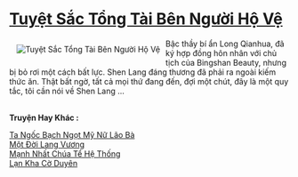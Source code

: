 <a href="https://truyentiki.com/tuyet-sac-tong-tai-ben-nguoi-ho-ve.33806/" title="Tuyệt Sắc Tổng Tài Bên Người Hộ Vệ"><h1>Tuyệt Sắc Tổng Tài Bên Người Hộ Vệ</h1></a><div style="display:table"><img align="right" style="float: left; padding: 10px;" src="https://truyentiki.com/a/img/str/src/33806.jpg" alt="Tuyệt Sắc Tổng Tài Bên Người Hộ Vệ">Bậc thầy bí ẩn Long Qianhua, đã ký hợp đồng hôn nhân với chủ tịch của Bingshan Beauty, nhưng bị bỏ rơi một cách bất lực. Shen Lang đáng thương đã phải ra ngoài kiếm thức ăn. Thật bất ngờ, tất cả mọi thứ đang đến, đợi một chút, đây là một quy tắc, tôi cần nói về Shen Lang ...</div><p><br><b>Truyện Hay Khác :</b></p><a href="https://truyentiki.com/ta-ngoc-bach-ngot-my-nu-lao-ba.33805/" alt="Ta Ngốc Bạch Ngọt Mỹ Nữ Lão Bà">Ta Ngốc Bạch Ngọt Mỹ Nữ Lão Bà</a><br/><a href="https://github.com/nownovels/top500/tree/master/truyenhay/33894/" alt="Một Đời Lang Vương">Một Đời Lang Vương</a><br/><a href="https://truyentiki.wordpress.com/2020/06/08/manh-nhat-chua-te-he-thong/" alt="Mạnh Nhất Chúa Tể Hệ Thống">Mạnh Nhất Chúa Tể Hệ Thống</a><br/><a href="https://truyentiki.wordpress.com/2020/06/08/lan-kha-co-duyen/" alt="Lạn Kha Cờ Duyên">Lạn Kha Cờ Duyên</a><br/>